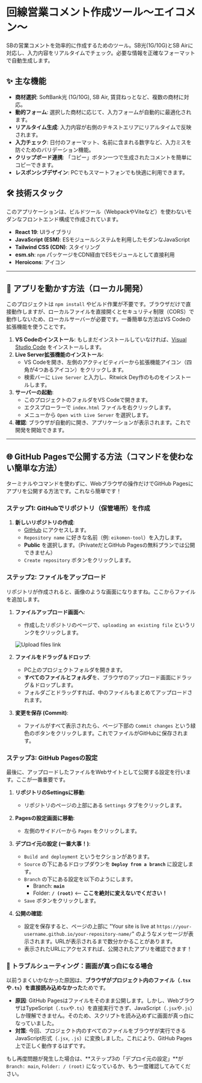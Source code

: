 # 回線営業コメント作成ツール～エイコメン～

SBの営業コメントを効率的に作成するためのツール。SB光(1G/10G)とSB Airに対応し、入力内容をリアルタイムでチェック。必要な情報を正確なフォーマットで自動生成します。

## ✨ 主な機能

*   **商材選択**: SoftBank光 (1G/10G), SB Air, 賃貸ねっとなど、複数の商材に対応。
*   **動的フォーム**: 選択した商材に応じて、入力フォームが自動的に最適化されます。
*   **リアルタイム生成**: 入力内容が右側のテキストエリアにリアルタイムで反映されます。
*   **入力チェック**: 日付のフォーマット、名前に含まれる数字など、入力ミスを防ぐためのバリデーション機能。
*   **クリップボード連携**: 「コピー」ボタン一つで生成されたコメントを簡単にコピーできます。
*   **レスポンシブデザイン**: PCでもスマートフォンでも快適に利用できます。

## 🛠️ 技術スタック

このアプリケーションは、ビルドツール（WebpackやViteなど）を使わないモダンなフロントエンド構成で作成されています。

*   **React 19**: UIライブラリ
*   **JavaScript (ESM)**: ESモジュールシステムを利用したモダンなJavaScript
*   **Tailwind CSS (CDN)**: スタイリング
*   **esm.sh**: `npm` パッケージをCDN経由でESモジュールとして直接利用
*   **Heroicons**: アイコン

---

## 🚀 アプリを動かす方法（ローカル開発）

このプロジェクトは `npm install` やビルド作業が不要です。ブラウザだけで直接動作しますが、ローカルファイルを直接開くとセキュリティ制限（CORS）で動作しないため、ローカルサーバーが必要です。一番簡単な方法はVS Codeの拡張機能を使うことです。

1.  **VS Codeのインストール**: もしまだインストールしていなければ、[Visual Studio Code](https://code.visualstudio.com/) をインストールします。
2.  **Live Server拡張機能のインストール**:
    *   VS Codeを開き、左側のアクティビティバーから拡張機能アイコン（四角が4つあるアイコン）をクリックします。
    *   検索バーに `Live Server` と入力し、Ritwick Dey作のものをインストールします。
3.  **サーバーの起動**:
    *   このプロジェクトのフォルダをVS Codeで開きます。
    *   エクスプローラーで `index.html` ファイルを右クリックします。
    *   メニューから `Open with Live Server` を選択します。
4.  **確認**: ブラウザが自動的に開き、アプリケーションが表示されます。これで開発を開始できます。

---

## 🌐 GitHub Pagesで公開する方法（コマンドを使わない簡単な方法）

ターミナルやコマンドを使わずに、Webブラウザの操作だけでGitHub Pagesにアプリを公開する方法です。これなら簡単です！

### ステップ1: GitHubでリポジトリ（保管場所）を作成

1.  **新しいリポジトリの作成**:
    *   [GitHub](https://github.com/new) にアクセスします。
    *   `Repository name` に好きな名前（例: `eikomen-tool`）を入力します。
    *   **Public** を選択します。（PrivateだとGitHub Pagesの無料プランでは公開できません）
    *   `Create repository` ボタンをクリックします。

### ステップ2: ファイルをアップロード

リポジトリが作成されると、画像のような画面になりますね。ここからファイルを追加します。

1.  **ファイルアップロード画面へ**:
    *   作成したリポジトリのページで、`uploading an existing file` というリンクをクリックします。

    ![Upload files link](https://docs.github.com/assets/cb-13045/images/help/repository/upload-files-drag-and-drop.png)

2.  **ファイルをドラッグ＆ドロップ**:
    *   PC上のプロジェクトフォルダを開きます。
    *   **すべてのファイルとフォルダ**を、ブラウザのアップロード画面にドラッグ＆ドロップします。
    *   フォルダごとドラッグすれば、中のファイルもまとめてアップロードされます。

3.  **変更を保存 (Commit)**:
    *   ファイルがすべて表示されたら、ページ下部の `Commit changes` という緑色のボタンをクリックします。これでファイルがGitHubに保存されます。

### ステップ3: GitHub Pagesの設定

最後に、アップロードしたファイルをWebサイトとして公開する設定を行います。ここが一番重要です。

1.  **リポジトリのSettingsに移動**:
    *   リポジトリのページの上部にある `Settings` タブをクリックします。

2.  **Pagesの設定画面に移動**:
    *   左側のサイドバーから `Pages` をクリックします。

3.  **デプロイ元の設定 (一番大事！)**:
    *   `Build and deployment` というセクションがあります。
    *   `Source` の下にあるドロップダウンを **`Deploy from a branch`** に設定します。
    *   `Branch` の下にある設定を以下のようにします。
        *   Branch: **`main`**
        *   Folder: **`/ (root)`**  <-- **ここを絶対に変えないでください！**
    *   `Save` ボタンをクリックします。

4.  **公開の確認**:
    *   設定を保存すると、ページの上部に "Your site is live at `https://your-username.github.io/your-repository-name/`" のようなメッセージが表示されます。URLが表示されるまで数分かかることがあります。
    *   表示されたURLにアクセスすれば、公開されたアプリを確認できます！

### 🚨 トラブルシューティング：画面が真っ白になる場合

以前うまくいかなかった原因は、**ブラウザがプロジェクト内のファイル（`.tsx`や`.ts`）を直接読み込めなかった**ためです。

*   **原因**: GitHub Pagesはファイルをそのまま公開します。しかし、WebブラウザはTypeScript（`.tsx`や`.ts`）を直接実行できず、JavaScript（`.jsx`や`.js`）しか理解できません。そのため、スクリプトを読み込めずに画面が真っ白になっていました。
*   **対策**: 今回、プロジェクト内のすべてのファイルをブラウザが実行できるJavaScript形式（`.jsx`, `.js`）に変換しました。これにより、GitHub Pages上で正しく動作するはずです。

もし再度問題が発生した場合は、**ステップ3の「デプロイ元の設定」**が `Branch: main`, `Folder: / (root)` になっているか、もう一度確認してみてください。